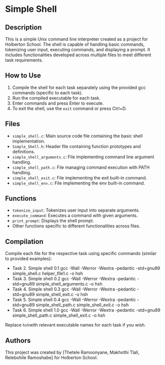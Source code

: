 # Simple Shell

## Description

This is a simple Unix command line interpreter created as a project for Holberton School. The shell is capable of handling basic commands, tokenizing user input, executing commands, and displaying a prompt. It includes functionalities developed across multiple files to meet different task requirements.

## How to Use

1. Compile the shell for each task separately using the provided gcc commands (specific to each task).
2. Run the compiled executable for each task.
3. Enter commands and press Enter to execute.
4. To exit the shell, use the `exit` command or press Ctrl+D.

## Files

- `simple_shell.c`: Main source code file containing the basic shell implementation.
- `Simple_Shell.h`: Header file containing function prototypes and definitions.
- `simple_shell_arguments.c`: File implementing command line argument handling.
- `simple_shell_path.c`: File managing command execution with PATH handling.
- `simple_shell_exit.c`: File implementing the exit built-in command.
- `simple_shell_env.c`: File implementing the env built-in command.

## Functions

- `tokenize_input`: Tokenizes user input into separate arguments.
- `execute_command`: Executes a command with given arguments.
- `print_prompt`: Displays the shell prompt.
- Other functions specific to different functionalities across files.

## Compilation

Compile each file for the respective task using specific commands (similar to provided examples):
- Task 2. Simple shell 0.1
  gcc -Wall -Werror -Wextra -pedantic -std=gnu89 simple_shell.c helper_file1.c -o hsh
- Task 3. Simple shell 0.2
  gcc -Wall -Werror -Wextra -pedantic -std=gnu89 simple_shell_arguments.c -o hsh
- Task 4. Simple shell 0.3
   gcc -Wall -Werror -Wextra -pedantic -std=gnu89 simple_shell_exit.c -o hsh
- Task 5. Simple shell 0.4
  gcc -Wall -Werror -Wextra -pedantic -std=gnu89 simple_shell_path.c simple_shell_exit.c -o hsh
- Task 6. Simple shell 1.0
  gcc -Wall -Werror -Wextra -pedantic -std=gnu89 simple_shell_path.c simple_shell_exit.c -o hsh
  
Replace `hsh`with relevant executable names for each task if you wish.

## Authors

This project was created by [Thetele Ramoonyane, Makhothi Tlali, Relebohile Ramoshabe] for Holberton School.
  

  

  
  

